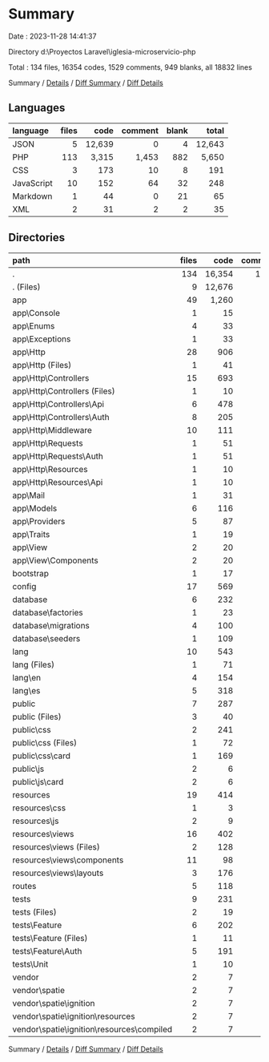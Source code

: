 # Summary

Date : 2023-11-28 14:41:37

Directory d:\\Proyectos Laravel\\iglesia-microservicio-php

Total : 134 files,  16354 codes, 1529 comments, 949 blanks, all 18832 lines

Summary / [Details](details.md) / [Diff Summary](diff.md) / [Diff Details](diff-details.md)

## Languages
| language | files | code | comment | blank | total |
| :--- | ---: | ---: | ---: | ---: | ---: |
| JSON | 5 | 12,639 | 0 | 4 | 12,643 |
| PHP | 113 | 3,315 | 1,453 | 882 | 5,650 |
| CSS | 3 | 173 | 10 | 8 | 191 |
| JavaScript | 10 | 152 | 64 | 32 | 248 |
| Markdown | 1 | 44 | 0 | 21 | 65 |
| XML | 2 | 31 | 2 | 2 | 35 |

## Directories
| path | files | code | comment | blank | total |
| :--- | ---: | ---: | ---: | ---: | ---: |
| . | 134 | 16,354 | 1,529 | 949 | 18,832 |
| . (Files) | 9 | 12,676 | 4 | 33 | 12,713 |
| app | 49 | 1,260 | 464 | 335 | 2,059 |
| app\\Console | 1 | 15 | 12 | 6 | 33 |
| app\\Enums | 4 | 33 | 20 | 16 | 69 |
| app\\Exceptions | 1 | 33 | 29 | 8 | 70 |
| app\\Http | 28 | 906 | 255 | 220 | 1,381 |
| app\\Http (Files) | 1 | 41 | 21 | 7 | 69 |
| app\\Http\\Controllers | 15 | 693 | 129 | 152 | 974 |
| app\\Http\\Controllers (Files) | 1 | 10 | 0 | 4 | 14 |
| app\\Http\\Controllers\\Api | 6 | 478 | 34 | 91 | 603 |
| app\\Http\\Controllers\\Auth | 8 | 205 | 95 | 57 | 357 |
| app\\Http\\Middleware | 10 | 111 | 70 | 43 | 224 |
| app\\Http\\Requests | 1 | 51 | 29 | 14 | 94 |
| app\\Http\\Requests\\Auth | 1 | 51 | 29 | 14 | 94 |
| app\\Http\\Resources | 1 | 10 | 6 | 4 | 20 |
| app\\Http\\Resources\\Api | 1 | 10 | 6 | 4 | 20 |
| app\\Mail | 1 | 31 | 21 | 8 | 60 |
| app\\Models | 6 | 116 | 39 | 35 | 190 |
| app\\Providers | 5 | 87 | 62 | 30 | 179 |
| app\\Traits | 1 | 19 | 16 | 4 | 39 |
| app\\View | 2 | 20 | 10 | 8 | 38 |
| app\\View\\Components | 2 | 20 | 10 | 8 | 38 |
| bootstrap | 1 | 17 | 30 | 9 | 56 |
| config | 17 | 569 | 747 | 247 | 1,563 |
| database | 6 | 232 | 64 | 40 | 336 |
| database\\factories | 1 | 23 | 13 | 5 | 41 |
| database\\migrations | 4 | 100 | 40 | 16 | 156 |
| database\\seeders | 1 | 109 | 11 | 19 | 139 |
| lang | 10 | 543 | 60 | 39 | 642 |
| lang (Files) | 1 | 71 | 0 | 0 | 71 |
| lang\\en | 4 | 154 | 60 | 24 | 238 |
| lang\\es | 5 | 318 | 0 | 15 | 333 |
| public | 7 | 287 | 78 | 32 | 397 |
| public (Files) | 3 | 40 | 38 | 14 | 92 |
| public\\css | 2 | 241 | 12 | 18 | 271 |
| public\\css (Files) | 1 | 72 | 4 | 11 | 87 |
| public\\css\\card | 1 | 169 | 8 | 7 | 184 |
| public\\js | 2 | 6 | 28 | 0 | 34 |
| public\\js\\card | 2 | 6 | 28 | 0 | 34 |
| resources | 19 | 414 | 22 | 85 | 521 |
| resources\\css | 1 | 3 | 0 | 1 | 4 |
| resources\\js | 2 | 9 | 22 | 12 | 43 |
| resources\\views | 16 | 402 | 0 | 72 | 474 |
| resources\\views (Files) | 2 | 128 | 0 | 22 | 150 |
| resources\\views\\components | 11 | 98 | 0 | 26 | 124 |
| resources\\views\\layouts | 3 | 176 | 0 | 24 | 200 |
| routes | 5 | 118 | 42 | 38 | 198 |
| tests | 9 | 231 | 16 | 90 | 337 |
| tests (Files) | 2 | 19 | 5 | 10 | 34 |
| tests\\Feature | 6 | 202 | 6 | 76 | 284 |
| tests\\Feature (Files) | 1 | 11 | 6 | 5 | 22 |
| tests\\Feature\\Auth | 5 | 191 | 0 | 71 | 262 |
| tests\\Unit | 1 | 10 | 5 | 4 | 19 |
| vendor | 2 | 7 | 2 | 1 | 10 |
| vendor\\spatie | 2 | 7 | 2 | 1 | 10 |
| vendor\\spatie\\ignition | 2 | 7 | 2 | 1 | 10 |
| vendor\\spatie\\ignition\\resources | 2 | 7 | 2 | 1 | 10 |
| vendor\\spatie\\ignition\\resources\\compiled | 2 | 7 | 2 | 1 | 10 |

Summary / [Details](details.md) / [Diff Summary](diff.md) / [Diff Details](diff-details.md)
